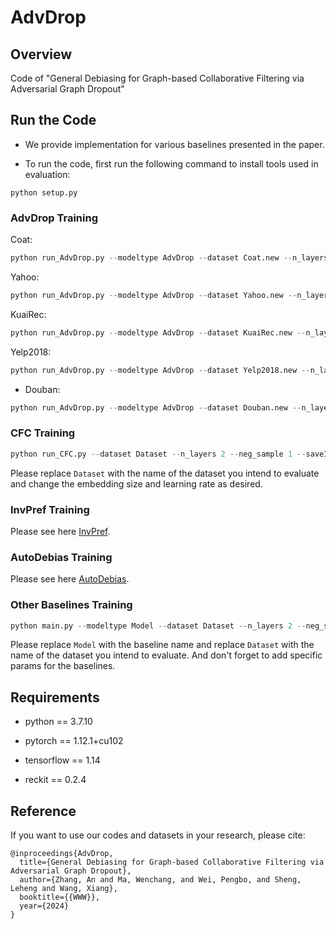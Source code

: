 # AdvDrop


## Overview

Code of "General Debiasing for Graph-based Collaborative Filtering via Adversarial Graph Dropout"


## Run the Code

- We provide implementation for various baselines presented in the paper.

- To run the code, first run the following command to install tools used in evaluation:

```
python setup.py 
```

### AdvDrop Training 

Coat:
```python
python run_AdvDrop.py --modeltype AdvDrop --dataset Coat.new --n_layers 2 --neg_sample 1 --saveID yourID --lr 1e-3 --interval 7 --adv_epochs 10  --batch_size 128 --adv_lr 0.01 --embed_size 30  
```

Yahoo:
```python
python run_AdvDrop.py --modeltype AdvDrop --dataset Yahoo.new --n_layers 2 --neg_sample 1 --saveID yourID --lr 3e-3 --interval 15 --adv_epochs 5  --batch_size 128 --adv_lr 0.001 --embed_size 30  
```

KuaiRec:
```python
python run_AdvDrop.py --modeltype AdvDrop --dataset KuaiRec.new --n_layers 2 --neg_sample 1 --saveID yourID --lr 5e-4 --interval 3 --adv_epochs 5  --batch_size 512 --adv_lr 0.001 --embed_size 30  
```

Yelp2018:
```python
python run_AdvDrop.py --modeltype AdvDrop --dataset Yelp2018.new --n_layers 2 --neg_sample 1 --saveID yourID --lr 5e-4 --interval 7 --adv_epochs 15  --batch_size 1024 --adv_lr 0.01 --embed_size 64
```

- Douban:

```python
python run_AdvDrop.py --modeltype AdvDrop --dataset Douban.new --n_layers 2 --neg_sample 1 --saveID yourID --lr 5e-4 --interval 10 --adv_epochs 3  --batch_size 4096 --adv_lr 0.01 --embed_size 64
```
### CFC Training 
```python
python run_CFC.py --dataset Dataset --n_layers 2 --neg_sample 1 --saveID yourID --sample_mask 1 --embed_size embed --lr lr
```
Please replace `Dataset` with the name of the dataset you intend to evaluate and change the embedding size and learning rate as desired.

### InvPref Training 
Please see here [InvPref](https://github.com/AIflowerQ/InvPref_KDD_2022).

### AutoDebias Training

Please see here [AutoDebias](https://github.com/DongHande/AutoDebias).
### Other Baselines Training 
```python
python main.py --modeltype Model --dataset Dataset --n_layers 2 --neg_sample 1 --saveID yourID 
```
Please replace `Model` with the baseline name and replace `Dataset` with the name of the dataset you intend to evaluate. And don't forget to add specific params for the baselines.



## Requirements

- python == 3.7.10

- pytorch == 1.12.1+cu102

- tensorflow == 1.14

- reckit == 0.2.4

## Reference
If you want to use our codes and datasets in your research, please cite:

```
@inproceedings{AdvDrop,
  title={General Debiasing for Graph-based Collaborative Filtering via
Adversarial Graph Dropout},
  author={Zhang, An and Ma, Wenchang, and Wei, Pengbo, and Sheng, Leheng and Wang, Xiang},
  booktitle={{WWW}},
  year={2024}
}
```



